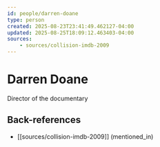 ```yaml
---
id: people/darren-doane
type: person
created: 2025-08-23T23:41:49.462127-04:00
updated: 2025-08-25T18:09:12.463403-04:00
sources:
    - sources/collision-imdb-2009
---
```


# Darren Doane

Director of the documentary

## Back-references
<!-- Auto-maintained by the system -->
- [[sources/collision-imdb-2009]] (mentioned_in)

